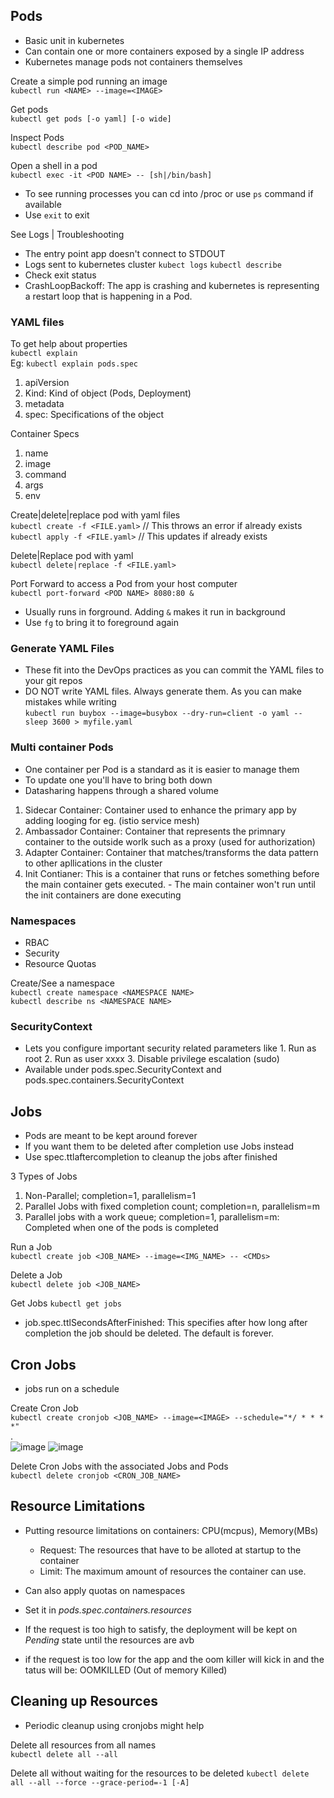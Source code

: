 
## Pods
- Basic unit in kubernetes
- Can contain one or more containers exposed by a single IP address
- Kubernetes manage pods not containers themselves

Create a simple pod running an image <br>
`kubectl run <NAME> --image=<IMAGE>`

Get pods <br>
`kubectl get pods [-o yaml] [-o wide]`

Inspect Pods <br>
`kubectl describe pod <POD_NAME>`

Open a shell in a pod <br>
`kubectl exec -it <POD NAME> -- [sh|/bin/bash]`
- To see running processes you can cd into /proc or use `ps` command if available
- Use `exit` to exit 

See Logs | Troubleshooting
- The entry point app doesn't connect to STDOUT
- Logs sent to kubernetes cluster
`kubect logs`
`kubectl describe`
- Check exit status
- CrashLoopBackoff: The app is crashing and kubernetes is representing a restart loop that is happening in a Pod.

### YAML files

To get help about properties <br>
`kubectl explain` <br>
Eg: `kubectl explain pods.spec`

1. apiVersion
2. Kind: Kind of object (Pods, Deployment)
3. metadata
4. spec: Specifications of the object

Container Specs
1. name
2. image
3. command
4. args
5. env

Create|delete|replace pod with yaml files<br>
`kubectl create -f <FILE.yaml>` // This throws an error if already exists <br>
`kubectl apply -f <FILE.yaml>` // This updates if already exists

Delete|Replace pod with yaml<br>
`kubectl delete|replace -f <FILE.yaml>`

Port Forward to access a Pod from your host computer <br>
`kubectl port-forward <POD NAME> 8080:80 &`
- Usually runs in forground. Adding `&` makes it run in background
- Use `fg` to bring it to foreground again

### Generate YAML Files
- These fit into the DevOps practices as you can commit the YAML files to your git repos
- DO NOT write YAML files. Always generate them. As you can make mistakes while writing <br>
`kubectl run buybox --image=busybox --dry-run=client -o yaml -- sleep 3600 > myfile.yaml` 

### Multi container Pods
- One container per Pod is a standard as it is easier to manage them
- To update one you'll have to bring both down
- Datasharing happens through a shared volume

1. Sidecar Container: Container used to enhance the primary app by adding looging for eg. (istio service mesh)
2. Ambassador Container: Container that represents the primnary container to the outside worlk such as a proxy (used for authorization)
3. Adapter Container: Container that matches/transforms the data pattern to other apllications in the cluster
4. Init Contianer: This is a container that runs or fetches something before the main container gets executed.
            - The main container won't run until the init containers are done executing


### Namespaces
- RBAC
- Security
- Resource Quotas

Create/See a namespace <br>
`kubectl create namespace <NAMESPACE NAME>` <br>
`kubectl describe ns <NAMESPACE NAME>`

### SecurityContext
- Lets you configure important security related parameters like 
            1. Run as root
            2. Run as user xxxx
            3. Disable privilege escalation (sudo)
- Available under pods.spec.SecurityContext and pods.spec.containers.SecurityContext

## Jobs

- Pods are meant to be kept around forever
- If you want them to be deleted after completion use Jobs instead
- Use spec.ttlaftercompletion to cleanup the jobs after finished

3 Types of Jobs <br>
1. Non-Parallel;  completion=1, parallelism=1
2. Parallel Jobs with fixed completion count; completion=n, parallelism=m
3. Parallel jobs with a work queue; completion=1, parallelism=m: Completed when one of the pods is completed

Run a Job <br>
`kubectl create job <JOB_NAME> --image=<IMG_NAME> -- <CMDs>`

Delete a Job <br>
`kubectl delete job <JOB_NAME>`
            
Get Jobs
`kubectl get jobs`

- job.spec.ttlSecondsAfterFinished: This specifies after how long after completion the job should be deleted. The default is forever.


## Cron Jobs
- jobs run on a schedule

Create Cron Job<br>
`kubectl create cronjob <JOB_NAME> --image=<IMAGE> --schedule="*/ * * * *"`
<br>.<br>
![image](https://user-images.githubusercontent.com/54491362/204773811-4ada8b08-fd29-4902-8eda-ee3944bd74ca.png)
![image](https://user-images.githubusercontent.com/54491362/204774499-7e8fd2db-3ca7-4701-9494-6a658c18dedf.png)

Delete Cron Jobs with the associated Jobs and Pods <br>
`kubectl delete cronjob <CRON_JOB_NAME>`


## Resource Limitations

- Putting resource limitations on containers: CPU(mcpus), Memory(MBs)
    - Request: The resources that have to be alloted at startup to the container
    - Limit: The maximum amount of resources the container can use.

- Can also apply quotas on namespaces
- Set it in <i> pods.spec.containers.resources </i>
- If the request is too high to satisfy, the deployment will be kept on <i> Pending </i> state until the resources are avb
- if the request is too low for the app and the oom killer will kick in and the tatus will be: OOMKILLED (Out of memory Killed)

## Cleaning up Resources

- Periodic cleanup using cronjobs might help

Delete all resources from all names<br>
`kubectl delete all --all`

Delete all without waiting for the resources to be deleted
`kubectl delete all --all --force --grace-period=-1 [-A]`

